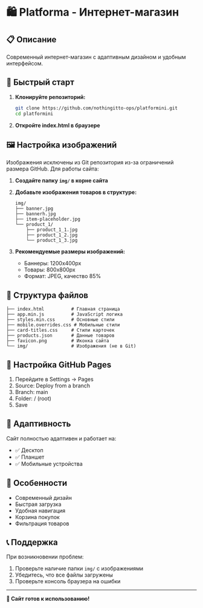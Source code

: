 # 🛍️ Platforma - Интернет-магазин

## 📋 Описание

Современный интернет-магазин с адаптивным дизайном и удобным интерфейсом.

## 🚀 Быстрый старт

1. **Клонируйте репозиторий:**
   ```bash
   git clone https://github.com/nothingitto-ops/platformini.git
   cd platformini
   ```

2. **Откройте index.html в браузере**

## 🖼️ Настройка изображений

Изображения исключены из Git репозитория из-за ограничений размера GitHub. Для работы сайта:

1. **Создайте папку `img/` в корне сайта**
2. **Добавьте изображения товаров в структуре:**
   ```
   img/
   ├── banner.jpg
   ├── bannerh.jpg
   ├── item-placeholder.jpg
   └── product_1/
       ├── product_1_1.jpg
       ├── product_1_2.jpg
       └── product_1_3.jpg
   ```

3. **Рекомендуемые размеры изображений:**
   - Баннеры: 1200x400px
   - Товары: 800x800px
   - Формат: JPEG, качество 85%

## 📁 Структура файлов

```
├── index.html          # Главная страница
├── app.min.js          # JavaScript логика
├── styles.min.css      # Основные стили
├── mobile.overrides.css # Мобильные стили
├── card-titles.css     # Стили карточек
├── products.json       # Данные товаров
├── favicon.png         # Иконка сайта
└── img/                # Изображения (не в Git)
```

## 🔧 Настройка GitHub Pages

1. Перейдите в Settings → Pages
2. Source: Deploy from a branch
3. Branch: main
4. Folder: / (root)
5. Save

## 📱 Адаптивность

Сайт полностью адаптивен и работает на:
- ✅ Десктоп
- ✅ Планшет
- ✅ Мобильные устройства

## 🎨 Особенности

- Современный дизайн
- Быстрая загрузка
- Удобная навигация
- Корзина покупок
- Фильтрация товаров

## 📞 Поддержка

При возникновении проблем:
1. Проверьте наличие папки `img/` с изображениями
2. Убедитесь, что все файлы загружены
3. Проверьте консоль браузера на ошибки

---

**🎉 Сайт готов к использованию!**
